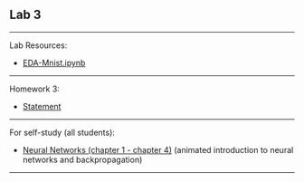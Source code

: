 ## Lab 3

***
Lab Resources: 
* [EDA-Mnist.ipynb](./EDA_Mnist.ipynb)

***
Homework 3:
- [Statement](./NN_2024_Assignment_3.pdf)

***
For self-study (all students):
* [Neural Networks (chapter 1 - chapter 4)](https://www.youtube.com/playlist?list=PLZHQObOWTQDNU6R1_67000Dx_ZCJB-3pi) (animated introduction to neural networks and backpropagation)

***
